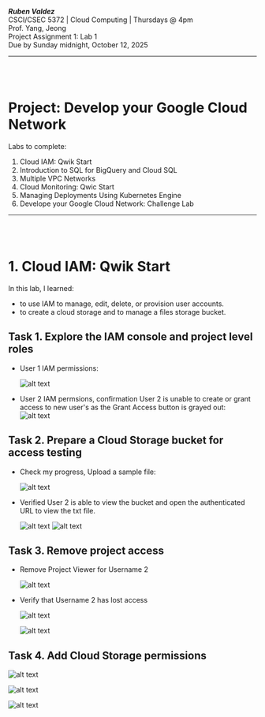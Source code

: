***Ruben Valdez*** <br>
CSCI/CSEC 5372 | Cloud Computing | Thursdays @ 4pm<br>
Prof. Yang, Jeong <br>
Project Assignment 1: Lab 1<br>
Due by Sunday midnight, October 12, 2025

---

<br><br>

# Project:  Develop your Google Cloud Network

Labs to complete:

1. Cloud IAM: Qwik Start
2. Introduction to SQL for BigQuery and Cloud SQL
3. Multiple VPC Networks
4. Cloud Monitoring: Qwic Start
5. Managing Deployments Using Kubernetes Engine
6. Develope your Google Cloud Network: Challenge Lab

___


<br><br>

# 1. Cloud IAM: Qwik Start

In this lab, I learned:
- to use IAM to manage, edit, delete, or provision user accounts.
- to create a cloud storage and to manage a files storage bucket.  


## Task 1. Explore the IAM console and project level roles

- User 1 IAM permissions:

    ![alt text](image.png)

- User 2 IAM permsions, confirmation User 2 is unable to create or grant access to new user's as the Grant Access button is grayed out:
    ![alt text](image-1.png)


## Task 2. Prepare a Cloud Storage bucket for access testing


- Check my progress, Upload a sample file:

    ![alt text](image-2.png)

- Verified User 2 is able to view the bucket and open the authenticated URL to view the txt file.  

    ![alt text](image-4.png) ![alt text](image-3.png)

## Task 3. Remove project access

- Remove Project Viewer for Username 2

    ![alt text](image-5.png)

- Verify that Username 2 has lost access

    ![alt text](image-6.png)

    ![alt text](image-11.png)

## Task 4. Add Cloud Storage permissions

![alt text](image-8.png)

![alt text](image-10.png)

![alt text](image-9.png)

